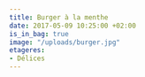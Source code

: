 ```yaml
---
title: Burger à la menthe
date: 2017-05-09 10:25:00 +02:00
is_in_bag: true
image: "/uploads/burger.jpg"
etageres:
- Délices
---
```


